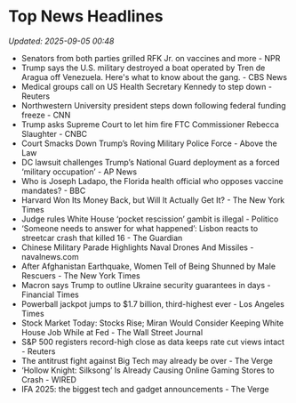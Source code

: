 # Top News Headlines

_Updated: 2025-09-05 00:48_

- Senators from both parties grilled RFK Jr. on vaccines and more - NPR
- Trump says the U.S. military destroyed a boat operated by Tren de Aragua off Venezuela. Here's what to know about the gang. - CBS News
- Medical groups call on US Health Secretary Kennedy to step down - Reuters
- Northwestern University president steps down following federal funding freeze - CNN
- Trump asks Supreme Court to let him fire FTC Commissioner Rebecca Slaughter - CNBC
- Court Smacks Down Trump’s Roving Military Police Force - Above the Law
- DC lawsuit challenges Trump’s National Guard deployment as a forced ‘military occupation’ - AP News
- Who is Joseph Ladapo, the Florida health official who opposes vaccine mandates? - BBC
- Harvard Won Its Money Back, but Will It Actually Get It? - The New York Times
- Judge rules White House ‘pocket rescission’ gambit is illegal - Politico
- ‘Someone needs to answer for what happened’: Lisbon reacts to streetcar crash that killed 16 - The Guardian
- Chinese Military Parade Highlights Naval Drones And Missiles - navalnews.com
- After Afghanistan Earthquake, Women Tell of Being Shunned by Male Rescuers - The New York Times
- Macron says Trump to outline Ukraine security guarantees in days - Financial Times
- Powerball jackpot jumps to $1.7 billion, third-highest ever - Los Angeles Times
- Stock Market Today: Stocks Rise; Miran Would Consider Keeping White House Job While at Fed - The Wall Street Journal
- S&P 500 registers record-high close as data keeps rate cut views intact - Reuters
- The antitrust fight against Big Tech may already be over - The Verge
- ‘Hollow Knight: Silksong’ Is Already Causing Online Gaming Stores to Crash - WIRED
- IFA 2025: the biggest tech and gadget announcements - The Verge